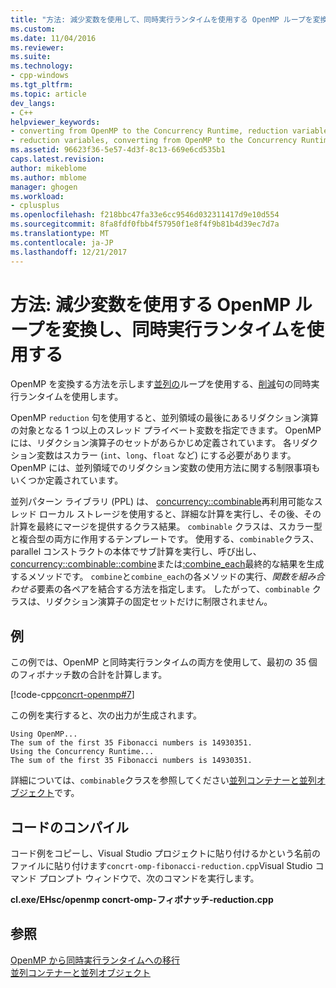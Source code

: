 ```yaml
---
title: "方法: 減少変数を使用して、同時実行ランタイムを使用する OpenMP ループを変換 |Microsoft ドキュメント"
ms.custom: 
ms.date: 11/04/2016
ms.reviewer: 
ms.suite: 
ms.technology:
- cpp-windows
ms.tgt_pltfrm: 
ms.topic: article
dev_langs:
- C++
helpviewer_keywords:
- converting from OpenMP to the Concurrency Runtime, reduction variables
- reduction variables, converting from OpenMP to the Concurrency Runtime
ms.assetid: 96623f36-5e57-4d3f-8c13-669e6cd535b1
caps.latest.revision: 
author: mikeblome
ms.author: mblome
manager: ghogen
ms.workload:
- cplusplus
ms.openlocfilehash: f218bbc47fa33e6cc9546d032311417d9e10d554
ms.sourcegitcommit: 8fa8fdf0fbb4f57950f1e8f4f9b81b4d39ec7d7a
ms.translationtype: MT
ms.contentlocale: ja-JP
ms.lasthandoff: 12/21/2017
---
```

# <a name="how-to-convert-an-openmp-loop-that-uses-a-reduction-variable-to-use-the-concurrency-runtime"></a>方法: 減少変数を使用する OpenMP ループを変換し、同時実行ランタイムを使用する
OpenMP を変換する方法を示します[並列](../../parallel/concrt/how-to-use-parallel-invoke-to-write-a-parallel-sort-routine.md#parallel)[の](../../parallel/openmp/reference/for-openmp.md)ループを使用する、[削減](../../parallel/openmp/reference/reduction.md)句の同時実行ランタイムを使用します。  
  
 OpenMP `reduction` 句を使用すると、並列領域の最後にあるリダクション演算の対象となる 1 つ以上のスレッド プライベート変数を指定できます。 OpenMP には、リダクション演算子のセットがあらかじめ定義されています。 各リダクション変数はスカラー (`int`、`long`、`float` など) にする必要があります。 OpenMP には、並列領域でのリダクション変数の使用方法に関する制限事項もいくつか定義されています。  
  
 並列パターン ライブラリ (PPL) は、 [concurrency::combinable](../../parallel/concrt/reference/combinable-class.md)再利用可能なスレッド ローカル ストレージを使用すると、詳細な計算を実行し、その後、その計算を最終にマージを提供するクラス結果。 `combinable` クラスは、スカラー型と複合型の両方に作用するテンプレートです。 使用する、`combinable`クラス、parallel コンストラクトの本体でサブ計算を実行し、呼び出し、 [concurrency::combinable::combine](reference/combinable-class.md#combine)または[:combine_each](reference/combinable-class.md#combine_each)最終的な結果を生成するメソッドです。 `combine`と`combine_each`の各メソッドの実行、*関数を組み合わせる*要素の各ペアを結合する方法を指定します。 したがって、`combinable` クラスは、リダクション演算子の固定セットだけに制限されません。  
  
## <a name="example"></a>例  
 この例では、OpenMP と同時実行ランタイムの両方を使用して、最初の 35 個のフィボナッチ数の合計を計算します。  
  
 [!code-cpp[concrt-openmp#7](../../parallel/concrt/codesnippet/cpp/convert-an-openmp-loop-that-uses-a-reduction-variable_1.cpp)]  
  
 この例を実行すると、次の出力が生成されます。  
  
```Output  
Using OpenMP...  
The sum of the first 35 Fibonacci numbers is 14930351.  
Using the Concurrency Runtime...  
The sum of the first 35 Fibonacci numbers is 14930351.  
```  
  
 詳細については、`combinable`クラスを参照してください[並列コンテナーと並列オブジェクト](../../parallel/concrt/parallel-containers-and-objects.md)です。  
  
## <a name="compiling-the-code"></a>コードのコンパイル  
 コード例をコピーし、Visual Studio プロジェクトに貼り付けるかという名前のファイルに貼り付けます`concrt-omp-fibonacci-reduction.cpp`Visual Studio コマンド プロンプト ウィンドウで、次のコマンドを実行します。  
  
 **cl.exe/EHsc/openmp concrt-omp-フィボナッチ-reduction.cpp**  
  
## <a name="see-also"></a>参照  
 [OpenMP から同時実行ランタイムへの移行](../../parallel/concrt/migrating-from-openmp-to-the-concurrency-runtime.md)   
 [並列コンテナーと並列オブジェクト](../../parallel/concrt/parallel-containers-and-objects.md)


